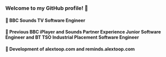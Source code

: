 ### Welcome to my GitHub profile! 👋

#### 🔭 BBC Sounds TV Software Engineer

#### 🤔 Previous BBC iPlayer and Sounds Partner Experience Junior Software Engineer and BT TSO Industrial Placement Software Engineer

#### 💬 Development of alextoop.com and reminds.alextoop.com

<!--
**AlexToop/alextoop** is a ✨ _special_ ✨ repository because its `README.md` (this file) appears on your GitHub profile.

Here are some ideas to get you started:

- 🔭 I’m currently working on ...
- 🌱 I’m currently learning ...
- 👯 I’m looking to collaborate on ...
- 🤔 I’m looking for help with ...
- 💬 Ask me about ...
- 📫 How to reach me: ...
- 😄 Pronouns: ...
- ⚡ Fun fact: ...
-->
